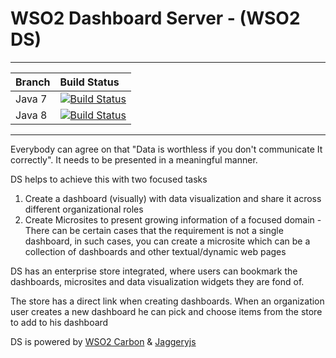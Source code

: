 WSO2 Dashboard Server - (WSO2 DS)
===========================

---

|  Branch | Build Status |
| :------------ |:-------------
| Java 7      | [![Build Status](https://wso2.org/jenkins/job/product-ds/badge/icon)](https://wso2.org/jenkins/job/product-ds/) |
| Java 8 | [![Build Status](https://wso2.org/jenkins/job/product-ds__java8/badge/icon)](https://wso2.org/jenkins/job/product-ds__java8/) |


---

Everybody can agree on that "Data is worthless if you don't communicate It correctly". It needs to be presented in a meaningful manner. 

DS helps to achieve this with two focused tasks

1.  Create a dashboard (visually) with data visualization and share it across different organizational roles
2.  Create Microsites to present growing information of a focused domain - There can be certain cases that the requirement is not a single dashboard, in such cases, you can create a microsite which can be a collection of dashboards and other textual/dynamic web pages

DS has an enterprise store integrated, where users can bookmark the dashboards, microsites and data visualization
widgets they are fond of.

The store has a direct link when creating dashboards. When an organization user creates a new dashboard he can pick and choose items from the store to add to his dashboard

DS is powered by [WSO2 Carbon](http://wso2.com/products/carbon) & [Jaggeryjs](http://jaggeryjs.org)
